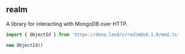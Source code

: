 ## realm

A library for interacting with MongoDB over HTTP.

```ts
import { ObjectId } from 'https://deno.land/x/realm@v0.1.0/mod.ts'

new ObjectId()
```
